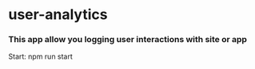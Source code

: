# user-analytics

### This app allow you logging user interactions with site or app

Start: npm run start

